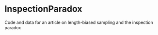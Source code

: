 # InspectionParadox
Code and data for an article on length-biased sampling and the inspection paradox
